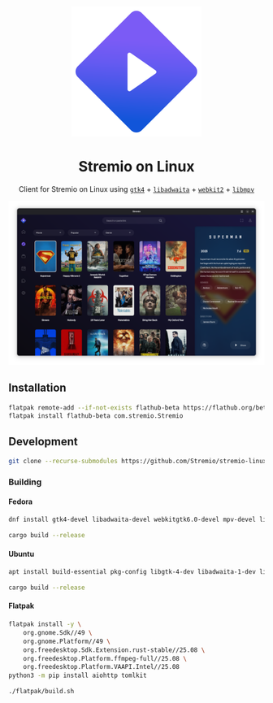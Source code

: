 <div align="center">

![Stremio icon](data/icons/com.stremio.Stremio.svg "Stremio icon")

# Stremio on Linux 
Client for Stremio on Linux using [`gtk4`](https://docs.gtk.org/gtk4/) + [`libadwaita`](https://gnome.pages.gitlab.gnome.org/libadwaita/doc/1.7/) + [`webkit2`](https://webkitgtk.org/reference/webkit2gtk/stable/index.html) + [`libmpv`](https://github.com/mpv-player/mpv/blob/master/DOCS/man/libmpv.rst)

<img src="data/screenshots/screenshot1.png" alrt="Screenshot" width="800" />

</div>

## Installation

```bash
flatpak remote-add --if-not-exists flathub-beta https://flathub.org/beta-repo/flathub-beta.flatpakrepo
flatpak install flathub-beta com.stremio.Stremio
```

## Development

```bash
git clone --recurse-submodules https://github.com/Stremio/stremio-linux-shell
```

### Building

#### Fedora
```bash
dnf install gtk4-devel libadwaita-devel webkitgtk6.0-devel mpv-devel libepoxy-devel flatpak-builder
```

```bash
cargo build --release
```

#### Ubuntu
```bash
apt install build-essential pkg-config libgtk-4-dev libadwaita-1-dev libwebkitgtk-6.0-dev libmpv-dev gettext nodejs flatpak-builder
```

```bash
cargo build --release
```

#### Flatpak
```bash
flatpak install -y \
    org.gnome.Sdk//49 \
    org.gnome.Platform//49 \
    org.freedesktop.Sdk.Extension.rust-stable//25.08 \
    org.freedesktop.Platform.ffmpeg-full//25.08 \
    org.freedesktop.Platform.VAAPI.Intel//25.08
python3 -m pip install aiohttp tomlkit
```

```bash
./flatpak/build.sh
```